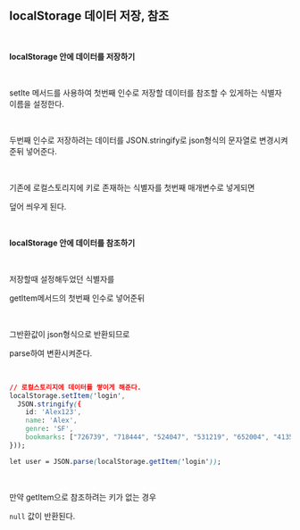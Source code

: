 ## localStorage 데이터 저장, 참조

<br>

**localStorage 안에 데이터를 저장하기**

<br>

setIte 메서드를 사용하여 첫번째 인수로 저장할 데이터를 참조할 수 있게하는 식별자 이름을 설정한다.

<br>

두번째 인수로 저장하려는 데이터를 JSON.stringify로 json형식의 문자열로 변경시켜준뒤 넣어준다.

<br>

기존에 로컬스토리지에 키로 존재하는 식별자를 첫번째 매개변수로 넣게되면

덮어 씌우게 된다.

<br>

**localStorage 안에 데이터를 참조하기**

<br>

저장할때 설정해두었던 식별자를

getItem메서드의 첫번째 인수로 넣어준뒤

<br>

그반환값이 json형식으로 반환되므로

parse하여 변환시켜준다.

<br>

```css
// 로컬스토리지에 데이터를 쌓이게 해준다.
localStorage.setItem('login', 
  JSON.stringify({
    id: 'Alex123', 
    name: 'Alex', 
    genre: 'SF', 
    bookmarks: ["726739", "718444", "524047", "531219", "652004", "413518"]
}));

let user = JSON.parse(localStorage.getItem('login'));
```

<br>

만약 getItem으로 참조하려는 키가 없는 경우

`null` 값이 반환된다.